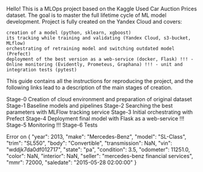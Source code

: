 Hello! This is a MLOps project based on the Kaggle Used Car Auction Prices dataset. The goal is to master the full lifetime cycle of ML model development. Project is fully created on the Yandex Cloud and covers:

    creation of a model (python, sklearn, xgboost)
    its tracking while training and validating (Yandex Cloud, s3-bucket, MLflow)
    orchestrating of retraining model and switching outdated model (Prefect)
    deployment of the best version as a web-service (docker, Flask) !!! - Online monitoring (Evidently, Prometeus, Graphana) !!! - unit and integration tests (pytest)

This guide contains all the instructions for reproducing the project, and the following links lead to a description of the main stages of creation.

Stage-0 Creation of cloud environment and preparation of original dataset 
Stage-1 Baseline models and pipelines 
Stage-2 Searching the best parameters with MLFlow tracking service 
Stage-3 Initial orchestrating with Prefect 
Stage-4 Deployment final model with Flask as a web-service 
!!! Stage-5 Monitoring 
!!! Stage-6 Tests

Error on
{
    "year": 2013,
    "make": "Mercedes-Benz",
    "model": "SL-Class",
    "trim": "SL550",
    "body": "Convertible",
    "transmission": NaN,
    "vin": "wddjk7da0df012717",
    "state": "pa",
    "condition": 3.5,
    "odometer": 11251.0,
    "color": NaN,
    "interior": NaN,
    "seller": "mercedes-benz financial services",
    "mmr": 72000,
    "saledate": "2015-05-28 02:00:00"
}